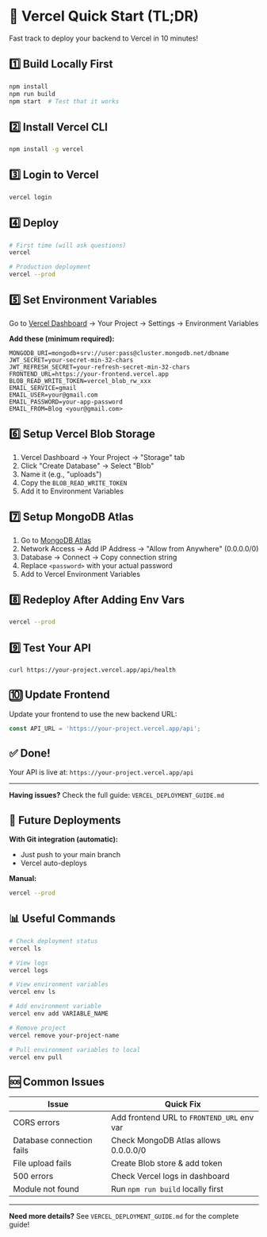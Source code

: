 # 🚀 Vercel Quick Start (TL;DR)

Fast track to deploy your backend to Vercel in 10 minutes!

## 1️⃣ Build Locally First
```bash
npm install
npm run build
npm start  # Test that it works
```

## 2️⃣ Install Vercel CLI
```bash
npm install -g vercel
```

## 3️⃣ Login to Vercel
```bash
vercel login
```

## 4️⃣ Deploy
```bash
# First time (will ask questions)
vercel

# Production deployment
vercel --prod
```

## 5️⃣ Set Environment Variables

Go to [Vercel Dashboard](https://vercel.com/dashboard) → Your Project → Settings → Environment Variables

**Add these (minimum required):**
```
MONGODB_URI=mongodb+srv://user:pass@cluster.mongodb.net/dbname
JWT_SECRET=your-secret-min-32-chars
JWT_REFRESH_SECRET=your-refresh-secret-min-32-chars
FRONTEND_URL=https://your-frontend.vercel.app
BLOB_READ_WRITE_TOKEN=vercel_blob_rw_xxx
EMAIL_SERVICE=gmail
EMAIL_USER=your@gmail.com
EMAIL_PASSWORD=your-app-password
EMAIL_FROM=Blog <your@gmail.com>
```

## 6️⃣ Setup Vercel Blob Storage

1. Vercel Dashboard → Your Project → "Storage" tab
2. Click "Create Database" → Select "Blob"
3. Name it (e.g., "uploads")
4. Copy the `BLOB_READ_WRITE_TOKEN`
5. Add it to Environment Variables

## 7️⃣ Setup MongoDB Atlas

1. Go to [MongoDB Atlas](https://cloud.mongodb.com)
2. Network Access → Add IP Address → "Allow from Anywhere" (0.0.0.0/0)
3. Database → Connect → Copy connection string
4. Replace `<password>` with your actual password
5. Add to Vercel Environment Variables

## 8️⃣ Redeploy After Adding Env Vars
```bash
vercel --prod
```

## 9️⃣ Test Your API
```bash
curl https://your-project.vercel.app/api/health
```

## 🔟 Update Frontend

Update your frontend to use the new backend URL:
```javascript
const API_URL = 'https://your-project.vercel.app/api';
```

## ✅ Done! 

Your API is live at: `https://your-project.vercel.app/api`

---

**Having issues?** Check the full guide: `VERCEL_DEPLOYMENT_GUIDE.md`

## 🔄 Future Deployments

**With Git integration (automatic):**
- Just push to your main branch
- Vercel auto-deploys

**Manual:**
```bash
vercel --prod
```

## 📊 Useful Commands

```bash
# Check deployment status
vercel ls

# View logs
vercel logs

# View environment variables
vercel env ls

# Add environment variable
vercel env add VARIABLE_NAME

# Remove project
vercel remove your-project-name

# Pull environment variables to local
vercel env pull
```

## 🆘 Common Issues

| Issue | Quick Fix |
|-------|-----------|
| CORS errors | Add frontend URL to `FRONTEND_URL` env var |
| Database connection fails | Check MongoDB Atlas allows 0.0.0.0/0 |
| File upload fails | Create Blob store & add token |
| 500 errors | Check Vercel logs in dashboard |
| Module not found | Run `npm run build` locally first |

---

**Need more details?** See `VERCEL_DEPLOYMENT_GUIDE.md` for the complete guide!

